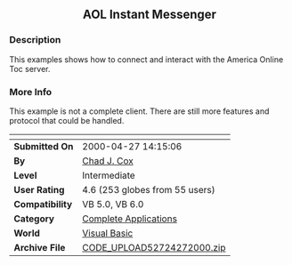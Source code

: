 ﻿<div align="center">

## AOL Instant Messenger


</div>

### Description

This examples shows how to connect and interact with the America Online Toc server.
 
### More Info
 
This example is not a complete client. There are still more features and protocol that could be handled.


<span>             |<span>
---                |---
**Submitted On**   |2000-04-27 14:15:06
**By**             |[Chad J\. Cox](https://github.com/Planet-Source-Code/PSCIndex/blob/master/ByAuthor/chad-j-cox.md)
**Level**          |Intermediate
**User Rating**    |4.6 (253 globes from 55 users)
**Compatibility**  |VB 5\.0, VB 6\.0
**Category**       |[Complete Applications](https://github.com/Planet-Source-Code/PSCIndex/blob/master/ByCategory/complete-applications__1-27.md)
**World**          |[Visual Basic](https://github.com/Planet-Source-Code/PSCIndex/blob/master/ByWorld/visual-basic.md)
**Archive File**   |[CODE\_UPLOAD52724272000\.zip](https://github.com/Planet-Source-Code/chad-j-cox-aol-instant-messenger__1-7629/archive/master.zip)








